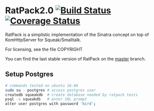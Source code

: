 RatPack2.0 [![Build Status](https://travis-ci.org/hpi-swa-teaching/RatPack2.0.svg?branch=develop)](https://travis-ci.org/hpi-swa-teaching/RatPack2.0) [![Coverage Status](https://coveralls.io/repos/github/hpi-swa-teaching/RatPack2.0/badge.svg?branch=develop)](https://coveralls.io/github/hpi-swa-teaching/RatPack2.0?branch=develop)
========================
RatPack is a simplistic implementation of the Sinatra concept on top
of KomHttpServer for Squeak/Smalltalk.

For licensing, see the file COPYRIGHT

You can find the last stable version of RatPack on the [master](https://github.com/hpi-swa-teaching/RatPack2.0/tree/master) branch.

Setup Postgres
-----

```bash
# commands tested on ubuntu 16.04
sudo su - postgres # access postgres user
createdb squeakdb  # create database needed by ratpack tests
psql -s squeakdb   # enter SQL prompt
alter user postgres with password 'bird';
```
